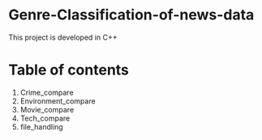 # Genre-Classification-of-news-data
This project is developed in C++



# Table of contents
1. Crime_compare
2. Environment_compare
3. Movie_compare
4. Tech_compare
5. file_handling

